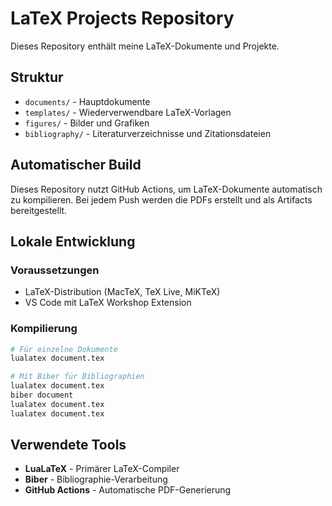 # LaTeX Projects Repository

Dieses Repository enthält meine LaTeX-Dokumente und Projekte.

## Struktur

- `documents/` - Hauptdokumente
- `templates/` - Wiederverwendbare LaTeX-Vorlagen
- `figures/` - Bilder und Grafiken
- `bibliography/` - Literaturverzeichnisse und Zitationsdateien

## Automatischer Build

Dieses Repository nutzt GitHub Actions, um LaTeX-Dokumente automatisch zu kompilieren. Bei jedem Push werden die PDFs erstellt und als Artifacts bereitgestellt.

## Lokale Entwicklung

### Voraussetzungen
- LaTeX-Distribution (MacTeX, TeX Live, MiKTeX)
- VS Code mit LaTeX Workshop Extension

### Kompilierung
```bash
# Für einzelne Dokumente
lualatex document.tex

# Mit Biber für Bibliographien
lualatex document.tex
biber document
lualatex document.tex
lualatex document.tex
```

## Verwendete Tools
- **LuaLaTeX** - Primärer LaTeX-Compiler
- **Biber** - Bibliographie-Verarbeitung
- **GitHub Actions** - Automatische PDF-Generierung
